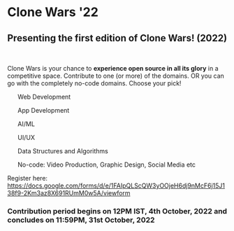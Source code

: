 # Clone Wars '22
<h2>Presenting the first edition of Clone Wars! (2022)</h2><br>
  <p>Clone Wars is your chance to <b>experience open source in all its glory</b> in a competitive space. Contribute to one (or more) of the domains. OR you can go with the completely no-code domains. Choose your pick!</p>
  <ul>Web Development</ul>
  <ul>App Development</ul>
  <ul>AI/ML</ul>
  <ul>UI/UX</ul>
  <ul>Data Structures and Algorithms</ul>
  <ul>No-code: Video Production, Graphic Design, Social Media etc</ul>
  Register here: <ins>https://docs.google.com/forms/d/e/1FAIpQLScQW3yOOjeH6dj9nMcF6j15J138f9-2Km3az8X691RUmM0w5A/viewform</ins>
 <h3>Contribution period begins on 12PM IST, 4th October, 2022 and concludes on 11:59PM, 31st October, 2022 </h3>
 
